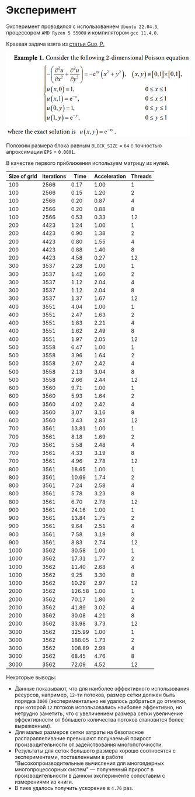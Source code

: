 # Эксперимент

Эксперимент проводился с использованием `Ubuntu 22.04.3`, процессором `AMD Ryzen 5 5500U` и компилятором `gcc 11.4.0`.

Краевая задача взята из [статьи Guo, P.](https://www.scirp.org/pdf/jamp_2021120811364802.pdf)

![alt text](image-1.png)

Положим размера блока равным `BLOCK_SIZE` = `64` с точностью апроксимации `EPS` = `0.0001`.

В качестве первого приближения используем матрицу из нулей.

| Size of grid | Iterations | Time   | Acceleration | Threads |
| ------------ | ---------- | ------ | ------------ | ------- |
| 100          | 2566       | 0.17   | 1.00         | 1       |
| 100          | 2566       | 0.15   | 1.20         | 2       |
| 100          | 2566       | 0.20   | 0.87         | 4       |
| 100          | 2566       | 0.20   | 0.88         | 8       |
| 100          | 2566       | 0.53   | 0.33         | 12      |
| 200          | 4423       | 1.24   | 1.00         | 1       |
| 200          | 4423       | 0.90   | 1.38         | 2       |
| 200          | 4423       | 0.80   | 1.55         | 4       |
| 200          | 4423       | 0.88   | 1.40         | 8       |
| 200          | 4423       | 4.58   | 0.27         | 12      |
| 300          | 3537       | 2.28   | 1.00         | 1       |
| 300          | 3537       | 1.42   | 1.60         | 2       |
| 300          | 3537       | 1.12   | 2.04         | 4       |
| 300          | 3537       | 1.12   | 2.04         | 8       |
| 300          | 3537       | 1.37   | 1.67         | 12      |
| 400          | 3551       | 4.04   | 1.00         | 1       |
| 400          | 3551       | 2.47   | 1.63         | 2       |
| 400          | 3551       | 1.83   | 2.21         | 4       |
| 400          | 3551       | 1.62   | 2.49         | 8       |
| 400          | 3551       | 1.97   | 2.05         | 12      |
| 500          | 3558       | 6.47   | 1.00         | 1       |
| 500          | 3558       | 3.96   | 1.64         | 2       |
| 500          | 3558       | 2.67   | 2.42         | 4       |
| 500          | 3558       | 2.13   | 3.04         | 8       |
| 500          | 3558       | 2.66   | 2.44         | 12      |
| 600          | 3560       | 9.71   | 1.00         | 1       |
| 600          | 3560       | 5.93   | 1.64         | 2       |
| 600          | 3560       | 4.02   | 2.42         | 4       |
| 600          | 3560       | 3.07   | 3.16         | 8       |
| 600          | 3560       | 3.43   | 2.83         | 12      |
| 700          | 3561       | 13.81  | 1.00         | 1       |
| 700          | 3561       | 8.18   | 1.69         | 2       |
| 700          | 3561       | 5.58   | 2.48         | 4       |
| 700          | 3561       | 4.33   | 3.19         | 8       |
| 700          | 3561       | 4.96   | 2.78         | 12      |
| 800          | 3561       | 18.65  | 1.00         | 1       |
| 800          | 3561       | 10.69  | 1.74         | 2       |
| 800          | 3561       | 7.24   | 2.58         | 4       |
| 800          | 3561       | 5.78   | 3.23         | 8       |
| 800          | 3561       | 6.70   | 2.78         | 12      |
| 900          | 3561       | 24.16  | 1.00         | 1       |
| 900          | 3561       | 13.84  | 1.75         | 2       |
| 900          | 3561       | 9.64   | 2.51         | 4       |
| 900          | 3561       | 7.58   | 3.19         | 8       |
| 900          | 3561       | 8.83   | 2.74         | 12      |
| 1000         | 3562       | 30.58  | 1.00         | 1       |
| 1000         | 3562       | 17.31  | 1.77         | 2       |
| 1000         | 3562       | 11.40  | 2.68         | 4       |
| 1000         | 3562       | 9.25   | 3.30         | 8       |
| 1000         | 3562       | 10.29  | 2.97         | 12      |
| 2000         | 3562       | 126.58 | 1.00         | 1       |
| 2000         | 3562       | 70.17  | 1.80         | 2       |
| 2000         | 3562       | 41.89  | 3.02         | 4       |
| 2000         | 3562       | 30.08  | 4.21         | 8       |
| 2000         | 3562       | 33.98  | 3.73         | 12      |
| 3000         | 3562       | 325.99 | 1.00         | 1       |
| 3000         | 3562       | 188.05 | 1.73         | 2       |
| 3000         | 3562       | 108.89 | 2.99         | 4       |
| 3000         | 3562       | 68.45  | 4.76         | 8       |
| 3000         | 3562       | 72.09  | 4.52         | 12      |

Некоторые выводы:

- Данные показывают, что для наиболее эффективного использования ресурсов, например, `12`-ти потоков, размер сетки должен быть порядка `3000` (экспериментально не удалось добраться до отметки, при которой `12` потоков использовались наиболее эффективно, но нетрудно заметить, что с увеличением размера сетки увеличение эффективности от бóльшего количества потоков становится более выраженным).
- Для малых размеров сетки затраты на безопасное распараллеливание превышают получаемый прирост производительности от задействования многопоточности.
- Результаты для сеток большого размера хорошо соотносятся с экспериментами, поставленными в работе "Высокопроизводительные вычисления для многоядерных многопроцессорных систем" — полученный прирост в производительности в данном эксперименте сопоставим с измерениями из книги.
- В пике удалось получить ускорение в `4.76` раз.
